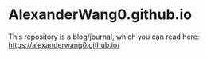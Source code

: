 # AlexanderWang0.github.io
This repository is a blog/journal, which you can read here: https://alexanderwang0.github.io/